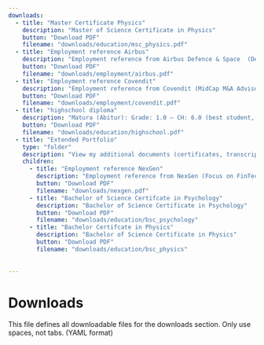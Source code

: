 ```yaml
---
downloads:
  - title: "Master Certificate Physics"
    description: "Master of Science Certificate in Physics"
    button: "Download PDF"
    filename: "downloads/education/msc_physics.pdf"
  - title: "Employment reference Airbus"
    description: "Employment reference from Airbus Defence & Space  (Defense industry & Air power branch) in Germany"
    button: "Download PDF"
    filename: "downloads/employment/airbus.pdf"
  - title: "Employment reference Covendit"
    description: "Employment reference from Covendit (MidCap M&A Advisory) in Germany"
    button: "Download PDF"
    filename: "downloads/employment/covendit.pdf"
  - title: "highschool diploma"
    description: "Matura (Abitur): Grade: 1.0 – CH: 6.0 (best student, best grade)"
    button: "Download PDF"
    filename: "downloads/education/highschool.pdf"
  - title: "Extended Portfolio"
    type: "folder"
    description: "View my additional documents (certificates, transcripts, and reference letters) here"
    children:
      - title: "Employment reference NexGen"
        description: "Employment reference from NexGen (Focus on FinTech & Regulation of securities & Cloud) in Germany"
        button: "Download PDF"
        filename: "downloads/nexgen.pdf"
      - title: "Bachelor of Science Certifcate in Psychology"
        description: "Bachelor of Science Certificate in Psychology"
        button: "Download PDF"
        filename: "downloads/education/bsc_psychology"
      - title: "Bachelor Certifcate in Physics"
        description: "Bachelor of Science Certificate in Physics"
        button: "Download PDF"
        filename: "downloads/education/bsc_physics"
      
  
---
```


# Downloads

This file defines all downloadable files for the downloads section. Only use spaces, not tabs. (YAML format)